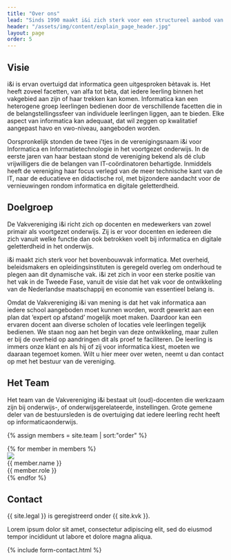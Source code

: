 ```yaml
---
title: "Over ons"
lead: "Sinds 1990 maakt i&i zich sterk voor een structureel aanbod van kwalitatief hoogwaardig onderwijs ten behoeve van informatica en digitale geletterdheid op alle basis- en middelbare scholen in Nederland."
header: "/assets/img/content/explain_page_header.jpg"
layout: page
order: 5
---
```


## Visie
i&i is ervan overtuigd dat informatica geen uitgesproken bètavak is. Het heeft zoveel facetten, van alfa tot bèta, dat iedere leerling binnen het vakgebied aan zijn of haar trekken kan komen. Informatica kan een heterogene groep leerlingen bedienen door de verschillende facetten die in de belangstellingssfeer van individuele leerlingen liggen, aan te bieden. Elke aspect van informatica kan adequaat, dat wil zeggen op kwalitatief aangepast havo en vwo-niveau, aangeboden worden.

Oorspronkelijk stonden de twee i’tjes in de verenigingsnaam i&i voor Informatica en Informatietechnologie in het voortgezet onderwijs. In de eerste jaren van haar bestaan stond de vereniging bekend als dé club vrijwilligers die de belangen van IT-coördinatoren behartigde. Inmiddels heeft de vereniging haar focus verlegd van de meer technische kant van de IT, naar de educatieve en didactische rol, met bijzondere aandacht voor de vernieuwingen rondom informatica en digitale geletterdheid.

## Doelgroep
De Vakvereniging i&i richt zich op docenten en medewerkers van zowel primair als voortgezet onderwijs. Zij is er voor docenten en iedereen die zich vanuit welke functie dan ook betrokken voelt bij informatica en digitale geletterdheid in het onderwijs.

i&i maakt zich sterk voor het bovenbouwvak informatica. Met overheid, beleidsmakers en opleidingsinstituten is geregeld overleg om onderhoud te plegen aan dit dynamische vak. i&i zet zich in voor een sterke positie van het vak in de Tweede Fase, vanuit de visie dat het vak voor de ontwikkeling van de Nederlandse maatschappij en economie van essentieel belang is.

Omdat de Vakvereniging i&i van mening is dat het vak informatica aan iedere school aangeboden moet kunnen worden, wordt gewerkt aan een plan dat ‘expert op afstand’ mogelijk moet maken. Daardoor kan een ervaren docent aan diverse scholen of locaties vele leerlingen tegelijk bedienen. We staan nog aan het begin van deze ontwikkeling, maar zullen er bij de overheid op aandringen dit als proef te faciliteren. De leerling is immers onze klant en als hij of zij voor informatica kiest, moeten we daaraan tegemoet komen. Wilt u hier meer over weten, neemt u dan contact op met het bestuur van de vereniging.

## Het Team
Het team van de Vakvereniging i&i bestaat uit (oud)-docenten die werkzaam zijn bij onderwijs-, of onderwijsgerelateerde, instellingen. Grote gemene deler van de bestuursleden is de overtuiging dat iedere leerling recht heeft op informaticaonderwijs.

{% assign members = site.team | sort:"order" %}
<div class="row members">
{% for member in members %}
  <div class="col-md-3 member">
    <img src="/assets/img/content/{{ member.name }}.png">
    <div class="name">{{ member.name }}</div>
    <div class="role">{{ member.role }}</div>
  </div>
{% endfor %}
</div>

## Contact
<div class="row">
  <div class="col-md-6">
    <p>
      {{ site.legal }} is geregistreerd onder {{ site.kvk }}.
    </p>
    <p>
      Lorem ipsum dolor sit amet, consectetur adipiscing elit, sed do eiusmod
      tempor incididunt ut labore et dolore magna aliqua.
    </p>
  </div>
  <div class="col-md-6">
    {% include form-contact.html %}
  </div>
</div>
